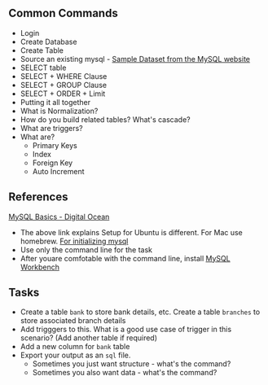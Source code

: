 ## Common Commands
  * Login
  * Create Database
  * Create Table
  * Source an existing mysql - [Sample Dataset from the MySQL website](https://launchpad.net/test-db/+download)
  * SELECT table
  * SELECT + WHERE Clause
  * SELECT + GROUP Clause
  * SELECT + ORDER + Limit
  * Putting it all together
  * What is Normalization?
  * How do you build related tables? What's cascade?
  * What are triggers?
  * What are?
    * Primary Keys
    * Index
    * Foreign Key
    * Auto Increment

## References

[MySQL Basics - Digital Ocean](https://www.digitalocean.com/community/tutorials/a-basic-mysql-tutorial)
* The above link explains Setup for Ubuntu is different. For Mac use homebrew. [For initializing mysql](https://dev.mysql.com/doc/refman/5.5/en/default-privileges.html)
* Use only the command line for the task
* After youare comfotable with the command line, install [MySQL Workbench](https://www.mysql.com/products/workbench/)
  
## Tasks
  * Create a table `bank` to store bank details, etc. Create a table `branches` to store associated branch details
  * Add trigggers to this. What is a good use case of trigger in this scenario? (Add another table if required)
  * Add a new column for `bank` table 
  * Export your output as an `sql` file.
    * Sometimes you just want structure - what's the command?
    * Sometimes you also want data - what's the command?
